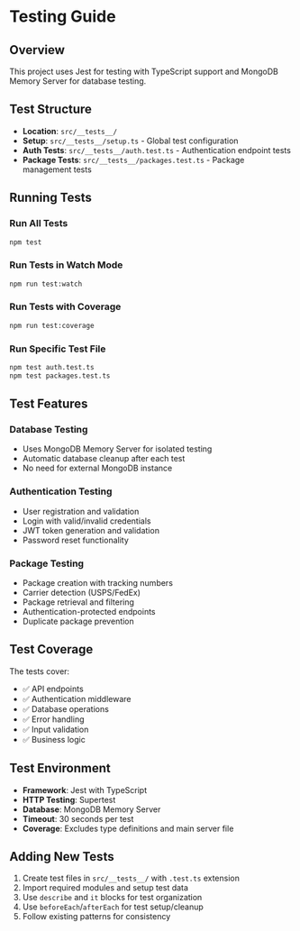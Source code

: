 # Testing Guide

## Overview
This project uses Jest for testing with TypeScript support and MongoDB Memory Server for database testing.

## Test Structure
- **Location**: `src/__tests__/`
- **Setup**: `src/__tests__/setup.ts` - Global test configuration
- **Auth Tests**: `src/__tests__/auth.test.ts` - Authentication endpoint tests
- **Package Tests**: `src/__tests__/packages.test.ts` - Package management tests

## Running Tests

### Run All Tests
```bash
npm test
```

### Run Tests in Watch Mode
```bash
npm run test:watch
```

### Run Tests with Coverage
```bash
npm run test:coverage
```

### Run Specific Test File
```bash
npm test auth.test.ts
npm test packages.test.ts
```

## Test Features

### Database Testing
- Uses MongoDB Memory Server for isolated testing
- Automatic database cleanup after each test
- No need for external MongoDB instance

### Authentication Testing
- User registration and validation
- Login with valid/invalid credentials
- JWT token generation and validation
- Password reset functionality

### Package Testing
- Package creation with tracking numbers
- Carrier detection (USPS/FedEx)
- Package retrieval and filtering
- Authentication-protected endpoints
- Duplicate package prevention

## Test Coverage
The tests cover:
- ✅ API endpoints
- ✅ Authentication middleware
- ✅ Database operations
- ✅ Error handling
- ✅ Input validation
- ✅ Business logic

## Test Environment
- **Framework**: Jest with TypeScript
- **HTTP Testing**: Supertest
- **Database**: MongoDB Memory Server
- **Timeout**: 30 seconds per test
- **Coverage**: Excludes type definitions and main server file

## Adding New Tests
1. Create test files in `src/__tests__/` with `.test.ts` extension
2. Import required modules and setup test data
3. Use `describe` and `it` blocks for test organization
4. Use `beforeEach`/`afterEach` for test setup/cleanup
5. Follow existing patterns for consistency
